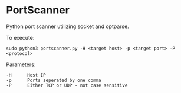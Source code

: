 # PortScanner
Python port scanner utilizing socket and optparse.

To execute:

```
sudo python3 portscanner.py -H <target host> -p <target port> -P <protocol>
```

Parameters:

```
-H      Host IP
-p      Ports seperated by one comma
-P      Either TCP or UDP - not case sensitive
